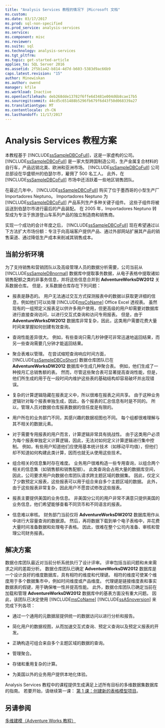 ```yaml
---
title: "Analysis Services 教程的情况下 |Microsoft 文档"
ms.custom: 
ms.date: 03/17/2017
ms.prod: sql-non-specified
ms.prod_service: analysis-services
ms.service: 
ms.component: misc
ms.reviewer: 
ms.suite: sql
ms.technology: analysis-services
ms.tgt_pltfrm: 
ms.topic: get-started-article
applies_to: SQL Server 2016
ms.assetid: 2f5b1a42-b814-4d7d-b603-5383d9ac66b9
caps.latest.revision: "15"
author: Minewiskan
ms.author: owend
manager: kfile
ms.workload: Inactive
ms.openlocfilehash: deb268dde13782f6ffe6d3481e004d6b8cae17b5
ms.sourcegitcommit: 44cd5c651488b5296fb679f6d43f50d068339a27
ms.translationtype: MT
ms.contentlocale: zh-CN
ms.lasthandoff: 11/17/2017
---
```

# <a name="analysis-services-tutorial-scenario"></a>Analysis Services 教程方案
本教程基于 [!INCLUDE[ssSampleDBCoFull](../includes/sssampledbcofull-md.md)]，这是一家虚构的公司。 [!INCLUDE[ssSampleDBCoFull](../includes/sssampledbcofull-md.md)] 是一家大型跨国制造公司，生产金属复合材料的自行车，产品远销北美、欧洲和亚洲市场。 [!INCLUDE[ssSampleDBCoFull](../includes/sssampledbcofull-md.md)] 公司总部设在华盛顿州的伯瑟尔市，雇佣了 500 名工人。 此外，在 [!INCLUDE[ssSampleDBCoFull](../includes/sssampledbcofull-md.md)] 市场中还活跃着一些地区销售团队。  
  
在最近几年中， [!INCLUDE[ssSampleDBCoFull](../includes/sssampledbcofull-md.md)] 购买了位于墨西哥的小型生产厂 Importadores Neptuno。 Importadores Neptuno 为 [!INCLUDE[ssSampleDBCoFull](../includes/sssampledbcofull-md.md)] 产品系列生产多种关键子组件。 这些子组件将被运送到伯瑟尔市进行最后的产品装配。 在 2005 年，Importadores Neptuno 转型成为专注于旅游登山车系列产品的独立制造商和销售商。  
  
实现一个成功的会计年度之后， [!INCLUDE[ssSampleDBCoFull](../includes/sssampledbcofull-md.md)] 现在希望通过以下方法扩大市场份额：专注于向高端客户提供产品、通过外部网站扩展其产品的销售渠道、通过降低生产成本来削减其销售成本。  
  
## <a name="current-analysis-environment"></a>当前分析环境  
为了支持销售和营销团队以及高级管理人员的数据分析需要，公司当前从 [!INCLUDE[ssSampleDBnormal](../includes/sssampledbnormal-md.md)] 数据库中提取事务数据，从电子表格中提取诸如销售配额之类的非事务信息，并将这些信息合并到 **AdventureWorksDW2012** 关系数据仓库。 但是，关系数据仓库存在下列问题：  
  
-   报表是静态的。 用户无法通过交互方式探测报表中的数据以获取更详细的信息，例如他们可以处理 [!INCLUDE[msCoName](../includes/msconame-md.md)] Office Excel 透视表。 虽然现有的一组预定义报表足以供许多用户使用，但更高级的用户却需要对数据库进行直接查询访问，以进行交互式查询和访问专用报表。 但是，由于 **AdventureWorksDW2012** 数据库非常复杂，因此，这类用户需要花费大量时间来掌握如何创建有效查询。  
  
-   查询性能差异很大。 例如，有些查询只需几秒钟便可非常迅速地返回结果，而另一些查询需要几分钟才能返回结果。  
  
-   聚合表难以管理。 在尝试缩短查询响应时间方面， [!INCLUDE[ssSampleDBCoShort](../includes/sssampledbcoshort-md.md)] 数据仓库团队已在 **AdventureWorksDW2012** 数据库中生成几种聚合表。 例如，他们生成了一种按月汇总销售额的表。 然而，尽管这些聚合表可显著提高查询性能，但是，他们所生成的用于在一段时间内维护这些表的基础结构却容易破坏并出现错误。  
  
-   复杂的计算逻辑隐藏在报表定义中，所以很难在报表之间共享。 由于这种业务逻辑针对每个报表单独生成，因此，各个报表的汇总信息有时是不同的。 所以，管理人员对数据仓库报表数据的信任度是有限的。  
  
-   用户所在的业务部门不同，其感兴趣的数据视图也不同。 每个组都很难理解与其不相关的数据元素。  
  
-   对于需要专用报表的用户而言，计算逻辑非常具有挑战性。 由于这类用户必须为每个报表单独定义计算逻辑，因此，无法对如何定义计算逻辑进行集中控制。 例如，有些用户知道他们应使用基本统计技术（如移动平均值），但他们却不知道如何构建此类计算，因而也就无从使用这些技术。  
  
-   组合相关的信息集时存在难度。 业务用户很难构造一些专用查询，以组合两个相关的信息集（如销售额和销售配额）。 此类查询会占用大量的数据库空间，因此，公司要求用户向数据仓库团队请求跨主题区域的数据集。 因此，仅定义了少数预定义报表，这些报表可以用于组合来自多个主题区域的数据。 此外，由于这些报表非常复杂，因此用户不愿尝试修改这些报表。  
  
-   报表主要提供美国的业务信息。 非美国分公司的用户非常不满意只提供美国的业务信息，他们希望能够查看不同货币和不同语言的报表。  
  
-   信息难以审核。 财务部门当前仅将 **AdventureWorksDW2012** 数据库用作从中进行大容量查询的数据源。 然后，再将数据下载到单个电子表格中，并花费大量时间准备数据和处理电子表格。 因此，很难在整个公司内准备、审核和管理公司财务报表。  
  
## <a name="the-solution"></a>解决方案  
数据仓库团队最近对当前分析系统执行了设计评审。 评审包括当前问题和未来需求之间的差距分析。 数据仓库团队已确定 **AdventureWorksDW2012** 数据库是一个设计良好的维度数据库，具有相符的维度和代理键。 相符的维度可使某个维度用于多个数据集市中，例如时间维度或产品维度。 代理键是链接维度表和事实数据表的假键，用于确保唯一性并提高性能。 此外，数据仓库团队已确定当前在加载和管理 **AdventureWorksDW2012** 数据库中的基表方面没有重大问题。 因此，该团队已决定使用 [!INCLUDE[msCoName](../includes/msconame-md.md)] [!INCLUDE[ssASnoversion](../includes/ssasnoversion-md.md)] 来完成下列各项：  
  
-   通过一个通用的元数据层提供统一的数据访问以进行分析和报告。  
  
-   简化用户的数据视图，从而加速交互式查询、预定义查询以及预定义报表的开发。  
  
-   正确构造可组合来自多个主题区域的数据的查询。  
  
-   管理聚合。  
  
-   存储和重用复杂的计算。  
  
-   为美国以外的业务用户提供本地化体验。  
  
Analysis Services 教程中的课程提供生成满足上述所有目标的多维数据集数据库的指南。 若要开始，请继续第一课： [第 1 课：创建新的表格模型项目](../analysis-services/lesson-1-create-a-new-tabular-model-project.md)。  
  
## <a name="see-also"></a>另请参阅  
[多维建模（Adventure Works 教程）](../analysis-services/multidimensional-modeling-adventure-works-tutorial.md)  
  
  
  
